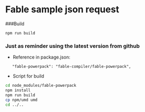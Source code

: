 # Fable sample json request

###Build
```
npm run build
```

### Just as reminder using the latest version from github
 - Reference in package.json:
``` 
   "fable-powerpack": "fable-compiler/fable-powerpack",
```

 - Script for build  
```bash
cd node_modules/fable-powerpack
npm install
npm run build
cp npm/umd umd
cd ../..
```

